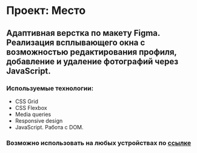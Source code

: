 # Проект: Место

## Адаптивная верстка по макету Figma. Реализация всплывающего окна с возможностью редактирования профиля, добавление и удаление фотографий через JavaScript.

### Используемые технологии:
* CSS Grid
* CSS Flexbox
* Media queries
* Responsive design
* JavaScript. Работа с DOM.


### Возможно использовать на любых устройствах по [ссылке](https://lehus16.github.io/mesto/)


